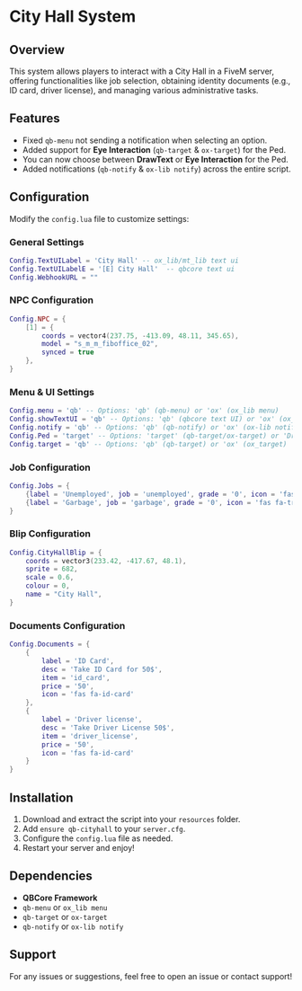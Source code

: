 # City Hall System

## Overview
This system allows players to interact with a City Hall in a FiveM server, offering functionalities like job selection, obtaining identity documents (e.g., ID card, driver license), and managing various administrative tasks.

## Features
- Fixed `qb-menu` not sending a notification when selecting an option.
- Added support for **Eye Interaction** (`qb-target` & `ox-target`) for the Ped.
- You can now choose between **DrawText** or **Eye Interaction** for the Ped.
- Added notifications (`qb-notify` & `ox-lib notify`) across the entire script.

## Configuration
Modify the `config.lua` file to customize settings:

### General Settings
```lua
Config.TextUILabel = 'City Hall' -- ox_lib/mt_lib text ui
Config.TextUILabelE = '[E] City Hall'  -- qbcore text ui
Config.WebhookURL = ""
```

### NPC Configuration
```lua
Config.NPC = {
    [1] = {
        coords = vector4(237.75, -413.09, 48.11, 345.65),
        model = "s_m_m_fiboffice_02", 
        synced = true 
    },
}
```

### Menu & UI Settings
```lua
Config.menu = 'qb' -- Options: 'qb' (qb-menu) or 'ox' (ox_lib menu)
Config.showTextUI = 'qb' -- Options: 'qb' (qbcore text UI) or 'ox' (ox_lib) or 'mt' (mt_lib)
Config.notify = 'qb' -- Options: 'qb' (qb-notify) or 'ox' (ox-lib notify)
Config.Ped = 'target' -- Options: 'target' (qb-target/ox-target) or 'DrewText'
Config.target = 'qb' -- Options: 'qb' (qb-target) or 'ox' (ox_target)
```

### Job Configuration
```lua
Config.Jobs = {
    {label = 'Unemployed', job = 'unemployed', grade = '0', icon = 'fas fa-broom', underMaintenance = false},  
    {label = 'Garbage', job = 'garbage', grade = '0', icon = 'fas fa-trash', underMaintenance = false},    
}
```

### Blip Configuration
```lua
Config.CityHallBlip = {
    coords = vector3(233.42, -417.67, 48.1), 
    sprite = 682,
    scale = 0.6,  
    colour = 0,   
    name = "City Hall", 
}
```

### Documents Configuration
```lua
Config.Documents = {
    {
        label = 'ID Card', 
        desc = 'Take ID Card for 50$', 
        item = 'id_card', 
        price = '50', 
        icon = 'fas fa-id-card'
    },
    {
        label = 'Driver license',
        desc = 'Take Driver License 50$',
        item = 'driver_license',
        price = '50',
        icon = 'fas fa-id-card'
    }
}
```

## Installation
1. Download and extract the script into your `resources` folder.
2. Add `ensure qb-cityhall` to your `server.cfg`.
3. Configure the `config.lua` file as needed.
4. Restart your server and enjoy!

## Dependencies
- **QBCore Framework**
- `qb-menu` or `ox_lib menu`
- `qb-target` or `ox-target`
- `qb-notify` or `ox-lib notify`

## Support
For any issues or suggestions, feel free to open an issue or contact support!
